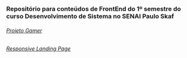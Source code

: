 ### Repositório para conteúdos de FrontEnd do 1º semestre do curso Desenvolvimento de Sistema no SENAI Paulo Skaf

###### [Projeto Gamer](https://senai-projeto-gamer.vercel.app)
###### [Responsive Landing Page](https://senai-landing-page.vercel.app)
